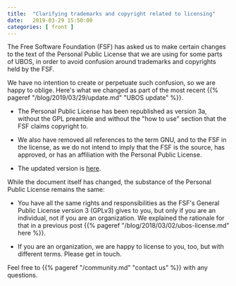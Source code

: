```yaml
---
title:  "Clarifying trademarks and copyright related to licensing"
date:   2019-03-29 15:50:00
categories: [ front ]
---
```


The Free Software Foundation (FSF) has asked us to make certain changes to the text of
the Personal Public License that we are using for some parts of UBOS, in order to avoid
confusion around trademarks and copyrights held by the FSF.

We have no intention to create or perpetuate such confusion, so we are happy to oblige.
Here's what we changed as part of the most recent
{{% pageref "/blog/2019/03/29/update.md" "UBOS update" %}}.

* The Personal Public License has been republished as version 3a, without the GPL
  preamble and without the "how to use" section that the FSF claims copyright to.

* We also have removed all references to the term GNU, and to the FSF in the license, as
  we do not intend to imply that the FSF is the source, has approved, or has an
  affiliation with the Personal Public License.

* The updated version is [here](https://github.com/uboslinux/ubos-admin/blob/main/LICENSE).

While the document itself has changed, the substance of the Personal Public License
remains the same:

* You have all the same rights and responsibilities as the FSF's General Public License
  version 3 (GPLv3) gives to you, but only if you are an individual, not if you are an
  organization. We explained the rationale for that in a previous post
  {{% pageref "/blog/2018/03/02/ubos-license.md" here %}}.

* If you are an organization, we are happy to license to you, too, but with different
  terms. Please get in touch.

Feel free to {{% pageref "/community.md" "contact us" %}} with any questions.
